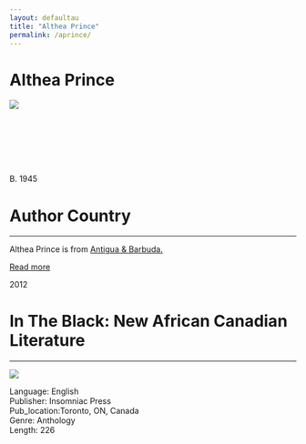 ```yaml
---
layout: defaultau
title: "Althea Prince"
permalink: /aprince/
---
```

<!-- partial:index.partial.html -->
<div class="content">
    <h1>Althea Prince</h1>
    <div class="quote">
        <div><img src="https://aalbc.com/author-photos/althea-prince.jpg" class="logo"></div>
    </div>
    <div class="timeline">
        <div style="padding-bottom:100px;"></div>
        <div class="block">
            <div class="date right"><p class="right">B. 1945</p></div>
            <div class="dot"></div>
            <div class="left first">
            <div class="author_country">
                <h1>Author Country</h1><hr>
            <div class="aclocation">  <p>Althea Prince is from <a href="{{ site.baseurl }}/38">Antigua & Barbuda.</a></p> </div>
                <div class="acreadmore"> <a href="https://en.wikipedia.org/wiki/Althea_Prince" target="_blank">Read more</a></div>
            </div>
            </div>
        </div>
        <div class="block">
            <div class="date left"><p class="left">2012</p></div>
            <div class="dot"></div>
            <div class="right">
                <h1>In The Black: New African Canadian Literature</h1><hr>
                <p><img src="https://encrypted-tbn1.gstatic.com/images?q=tbn:ANd9GcTmNFPp4YdCzKdOlccQt_v4UVbSKyo1OsKjPLHWDO1-AyXSUrK9"></p>
                <p>
                Language: English<br/>
                Publisher: Insomniac Press<br/>
                Pub_location:Toronto, ON, Canada<br/>
                Genre: Anthology<br/>
                Length: 226<br/>                   </p>
            </div>
        </div>
